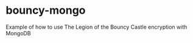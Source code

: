 bouncy-mongo
============

Example of how to use The Legion of the Bouncy Castle encryption with MongoDB
